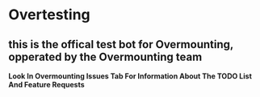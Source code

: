# Overtesting

## this is the offical test bot for Overmounting, opperated by the Overmounting team

**Look In Overmounting Issues Tab For Information About The TODO List And Feature Requests**
